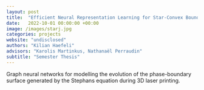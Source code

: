 ```yaml
---
layout: post
title:  "Efficient Neural Representation Learning for Star-Convex Boundaries"
date:   2022-10-01 00:00:00 +00:00
image: /images/starj.jpg
categories: projects
website: "undisclosed"
authors: "Kilian Haefeli"
advisors: "Karolis Martinkus, Nathanaël Perraudin"
subtitle: "Semester Thesis"
---
```


Graph neural networks for modelling the evolution of the phase-boundary surface generated by the Stephans equation during 3D laser printing.
